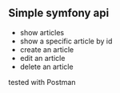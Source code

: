 ## Simple symfony api
- show articles
- show a specific article by id
- create an article
- edit an article
- delete an article

tested with Postman

